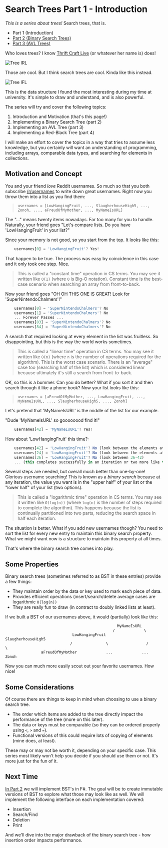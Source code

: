 # Search Trees Part 1 - Introduction

*This is a series about trees!* Search trees, that is.

* Part 1 (Introduction)
* [Part 2 (Binary Search Trees)](https://www.pseudoramble.com/blog/entry/search-trees-part-2--binary-search-trees.html)
* [Part 3 (AVL Trees)](https://www.pseudoramble.com/blog/entry/search-trees-part-3---avl-trees.html)

Who loves trees? I know [Thrift Craft Live](https://thriftcraftlive.com/) (or whatever her name is) does!

![Tree IRL](https://pseudoramble.com/assets/images/Ash_Tree_-_geograph.org.uk_-_590710.jpg)

Those are cool. But I think search trees are cool. Kinda like this instead.

![Tree IFL](https://upload.wikimedia.org/wikipedia/commons/thumb/d/da/Binary_search_tree.svg/1229px-Binary_search_tree.svg.png)

This is the data structure I found the most interesting during my time at university. It's simple to draw and understand, and is also powerful.

The series will try and cover the following topics:

1. Introduction and Motivation (that's this page!)
1. Implementing a Binary Search Tree (part 2)
1. Implementing an AVL Tree (part 3)
1. Implementing a Red-Black Tree (part 4)

I will make an effort to cover the topics in a way that tries to assume less knowledge, but you certainly will want an understanding of programming, including arrays, comparable data types, and searching for elements in collections.

## Motivation and Concept

You and your friend *love* Reddit usernames. So much so that you both subscribe [/r/usernames](http://reddit.com/r/usernames) to write down great usernames. Right now you throw them into a list as you find them:

> `usernames = [LowHangingFruit, ..., SlaugherhouseHigh5, ..., Zonoh, ..., aFreudOfMyMother, ..., MyNameIsURL]`

The "..." means twenty items nowadays. Far too many for you to handle. Naturally, your friend goes "Let's compare lists. Do you have 'LowHangingFruit' in your list?"

Since your memory is not good, so you start from the top. It looks like this:

```javascript
    usernames[0] = 'LowHangingFruit'? Yes!
```

That happen to be true. The process was easy by coincidence in this case and it only took one step. Nice.

> This is called a "constant time" operation in CS terms. You may see it written like `O(1)` (where `O` is Big-O notation). Constant time is the best-case scenario when searching an array from front-to-back.

Now your friend goes "OH OH THIS ONE IS GREAT! Look for 'SuperNintendoChalmers'!"

```javascript
    usernames[0] = 'SuperNintendoChalmers'? No 
    usernames[1] = 'SuperNintendoChalmers'? No
    ... Forever Passes ...
    usernames[83] = 'SuperNintendoChalmers'? No
    usernames[84] = 'SuperNintendoChalmers'? No
```

A search that required looking at every element in the list was fruitless. So disappointing, but this is the way the world works sometimes.

> This is called a "linear time" operation in CS terms. You may see it written like `O(n)` (where `n` is the number of operations required for the algorithm). This is the worst case scenario. There is an "average" case too (searching half of the list) which is considered linear because ultimately it's still a search from front-to-back.

OK, so this is a bummer. Can you do better? What if you sort it and then search through it like a phone book? Now your list looks like this:

> `usernames = [aFreudOfMyMother, ..., LowHangingFruit, ..., MyNameIsURL, ..., SlaugherhouseHigh5, ..., Zonoh]`

Let's pretend that 'MyNameIsURL' is the middle of the list for our example.

"Dude 'MyNameIsURL' so goooooood find it!"

```javascript
    usernames[42] = 'MyNameIsURL'? Yes!
```

How about 'LowHangingFruit' this time?:

```javascript
    usernames[42] = 'LowHangingFruit'? No (look between the elements at 0-41)
    usernames[24] = 'LowHangingFruit'? No (look between the elements at 25-41)
    usernames[36] = 'LowHangingFruit'? No (look between 36-42)
    ... (this completes successfully in an iteration or two more like this)
```

Several steps are needed, but overall much better than one-by-one! Glorious username searching! This is known as a *binary search* because at any iteration, the value you want is in the "upper half" of your list or the "lower half" of your list (two options).

> This is called a "logarithmic time" operation in CS terms. You may see it written like `O(log(n))` (where `log(n)` is the number of steps required to complete the algorithm). This happens because the list is continually partitioned into two parts, reducing the search space in half each iteration.

The situation is better. What if you add new usernames though? You need to sort the list for every new entry to maintain this binary search property. What we might want now is a structure to maintain this property at all times. 

That's where the binary search tree comes into play.

## Some Properties

Binary search trees (sometimes referred to as BST in these entries) provide a few things:

* They maintain order by the data or key used to mark each piece of data.
* Provides efficient operations (insert/search/delete average cases are logarithmic `O(log(n))`
* They are really fun to draw (in contract to doubly linked lists at least).

If we built a BST of our usernames above, it would (partially) look like this:

```
                                                  MyNameIsURL
                                                /             \
                              LowHangingFruit                   SlaugherhouseHigh5
                             /               \                 /                 \
                aFreudOfMyMother             ...             ...                   Zonoh
```

Now you can much more easily scout out your favorite usernames. How nice!

## Some Considerations

Of course there are things to keep in mind when choosing to use a binary search tree.

* The order which items are added to the tree directly impact the performance of the tree (more on this later).
* The data or keys must be comparable (so they can be ordered properly using `<`, `>` and `=`).
* Functional versions of this could require lots of copying of elements (mine does, at least).

These may or may not be worth it, depending on your specific case. This series most likely won't help you decide if you should use them or not. It's more just for the fun of it.

## Next Time

[In Part 2](https://www.pseudoramble.com/blog/entry/search-trees-part-2--binary-search-trees.html) we will implement BST's in F#. The goal will be to create immutable versions of BST to explore what those may look like as well. We will implement the following interface on each implementation covered:

* Insertion
* Search/Find
* Deletion
* Print

And we'll dive into the major drawback of the binary search tree - how insertion order impacts performance.
